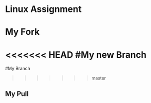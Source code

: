 Linux Assignment
================

My Fork
=======

<<<<<<< HEAD
#My new Branch
=======
#My Branch
>>>>>>> master

## My Pull
